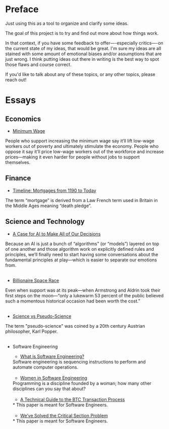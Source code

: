 # Preface

Just using this as a tool to organize and clarify some ideas.

The goal of this project is to try and find out more about how things work. 

In that context, if you have some feedback to offer—-especially critics—-on the current state of my ideas, that would be great. I'm sure my ideas are all stained with some amount of emotional biases and/or assumptions that are just wrong. I think putting ideas out there in writing is the best way to spot those flaws and course correct. 

If you'd like to talk about any of these topics, or any other topics, please reach out! 

# Essays

## Economics

- <a href="https://github.com/ilhamkabir/essays/blob/main/Economics/minimum-wage.pdf">
    Minimum Wage
</a>
    People who support increasing the minimum wage say it‘ll lift low-wage workers out of poverty and ultimately stimulate the economy. People who oppose it say it’ll price low-wage workers out of the workforce and increase prices—making it even harder for people without jobs to support themselves.
<br />

## Finance

- <a href="https://github.com/ilhamkabir/essays/blob/main/Finance/timeline-mortgages-from-1190-to-today.pdf">
    Timeline: Mortgages from 1190 to Today
</a>
    The term “mortgage” is derived from a Law French term used in Britain in the Middle Ages meaning “death pledge”.
<br />

## Science and Technology

- <a href="https://github.com/ilhamkabir/essays/blob/main/Science%20and%20Technology/a-case-for-ai-to-make-all-of-our-decisions.pdf">
    A Case for AI to Make All of Our Decisions
</a>
    Because an AI is just a bunch of “algorithms” (or “models”) layered on top of one another and those algorithm work on explicitly defined rules and principles, we’ll finally need to start having some conversations about the fundamental principles at play—which is easier to separate our emotions from. 
<br /><br />

- <a href="https://github.com/ilhamkabir/essays/blob/main/Science%20and%20Technology/billionaire-space-race.pdf">
    Billionaire Space Race
</a>
    Even when support was at its peak—when Armstrong and Aldrin took their first steps on the moon—“only a lukewarm 53 percent of the public believed such a momentous historical occasion had been worth the cost.”
<br /><br />

- <a href="https://github.com/ilhamkabir/essays/blob/main/Science%20and%20Technology/science-v-pseudo-science.pdf">
    Science vs Pseudo-Science
</a>
    The term "pseudo-science" was coined by a 20th century Austrian philosopher, Karl Popper. 
<br /><br />

- Software Engineering

    - <a href="https://github.com/ilhamkabir/essays/blob/main/Science%20and%20Technology/what-is-software-engineering.pdf">
        What is Software Engineering?
    </a>
        Software engineering is sequencing instructions to perform and automate computer operations. 
    <br /><br />

    - <a href="https://github.com/ilhamkabir/essays/blob/main/Science%20and%20Technology/women-in-software-engineering.pdf">
        Women in Software Engineering
    </a>
        Programming is a discipline founded by a woman; how many other disciplines can you say that about?
    <br /><br />

    - <a href="https://github.com/ilhamkabir/essays/blob/main/Science%20and%20Technology/a-technical-guide-to-the-btc-transaction-process.pdf">
        A Technical Guide to the BTC Transaction Process
    </a>
        * This paper is meant for Software Engineers.
    <br /><br />

    - <a href="https://github.com/ilhamkabir/essays/blob/main/Science%20and%20Technology/critical-section-problem.pdf">
        We’ve Solved the Critical Section Problem
    </a>
        * This paper is meant for Software Engineers.
    <br /><br />

